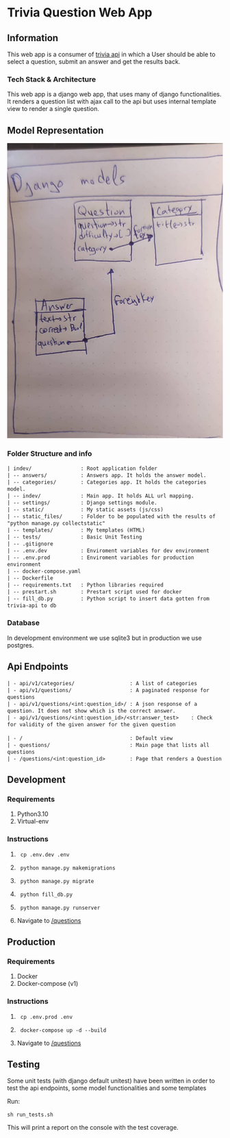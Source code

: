 # Trivia Question Web App

## Information
This web app is a consumer of [trivia api](https://the-trivia-api.com/) in which a User should
be able to select a question, submit an answer and get the results back.

### Tech Stack & Architecture
This web app is a django web app, that uses many of django functionalities. 
It renders a question list with ajax call to the api but uses internal template view to render a single question.

## Model Representation
![Django Models](django_models.jpg)

### Folder Structure and info
    | indev/                : Root application folder
    | -- answers/           : Answers app. It holds the answer model.
    | -- categories/        : Categories app. It holds the categories model.
    | -- indev/             : Main app. It holds ALL url mapping.
    | -- settings/          : Django settings module. 
    | -- static/            : My static assets (js/css)
    | -- static_files/      : Folder to be populated with the results of "python manage.py collectstatic"
    | -- templates/         : My templates (HTML)
    | -- tests/             : Basic Unit Testing
    | -- .gitignore
    | -- .env.dev           : Enviroment variables for dev environment
    | -- .env.prod          : Enviroment variables for production environment
    | -- docker-compose.yaml
    | -- Dockerfile
    | -- requirements.txt   : Python libraries required
    | -- prestart.sh        : Prestart script used for docker
    | -- fill_db.py         : Python script to insert data gotten from trivia-api to db

### Database
In development environment we use sqlite3 but in production we use postgres.

## Api Endpoints
    | - api/v1/categories/                  : A list of categories
    | - api/v1/questions/                   : A paginated response for questions
    | - api/v1/questions/<int:question_id>/ : A json response of a question. It does not show which is the correct answer.
    | - api/v1/questions/<int:question_id>/<str:answer_test>    : Check for validity of the given answer for the given question
    
    | - /                                   : Default view
    | - questions/                          : Main page that lists all questions
    | - /questions/<int:question_id>        : Page that renders a Question
 

## Development

### Requirements
1. Python3.10
2. Virtual-env

### Instructions
1. ```shell
    cp .env.dev .env
    ```
2. ```shell
    python manage.py makemigrations
    ```
3. ```shell
    python manage.py migrate
    ```
4. ```shell
    python fill_db.py
    ```
5. ```shell
    python manage.py runserver
    ```
6. Navigate to [/questions](http://localhost:8000/questions/)

## Production

### Requirements
1. Docker
2. Docker-compose (v1)

### Instructions
1. ```shell
    cp .env.prod .env
    ```
2. ```shell
    docker-compose up -d --build
    ```
3. Navigate to [/questions](http://localhost/questions/)
   
## Testing

Some unit tests (with django default unitest) have been written in order to test the api endpoints, some model functionalities and some templates

Run:
```shell
sh run_tests.sh
```

This will print a report on the console with the test coverage.


